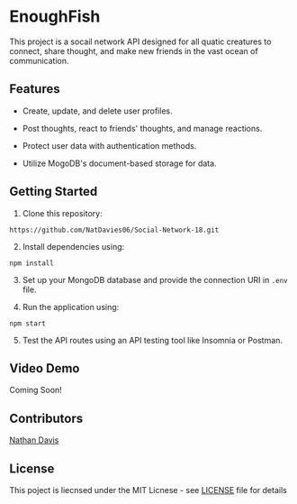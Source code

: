 # EnoughFish

This project is a socail network API designed for all quatic creatures to connect, share thought, and make new friends in the vast ocean of communication.

## Features

-  Create, update, and delete user profiles.

- Post thoughts, react to friends' thoughts, and manage reactions.

- Protect user data with authentication methods.

- Utilize MogoDB's document-based storage for data.

## Getting Started

1. Clone this repository:

`https://github.com/NatDavies06/Social-Network-18.git`

2. Install dependencies using:

`npm install`

3. Set up your MongoDB database and provide the connection URI in `.env` file.

4. Run the application using:

`npm start`

5. Test the API routes using an API testing tool like Insomnia or Postman.

## Video Demo

Coming Soon!

## Contributors

[Nathan Davis](https://github.com/NatDavies06)


## License

This poject is liecnsed under the MIT Licnese - see [LICENSE](LICENSE) file for details
